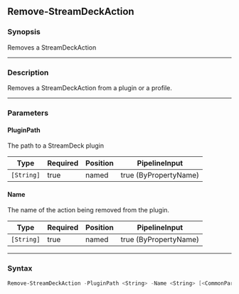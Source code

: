 Remove-StreamDeckAction
-----------------------




### Synopsis
Removes a StreamDeckAction



---


### Description

Removes a StreamDeckAction from a plugin or a profile.



---


### Parameters
#### **PluginPath**

The path to a StreamDeck plugin






|Type      |Required|Position|PipelineInput        |
|----------|--------|--------|---------------------|
|`[String]`|true    |named   |true (ByPropertyName)|



#### **Name**

The name of the action being removed from the plugin.






|Type      |Required|Position|PipelineInput        |
|----------|--------|--------|---------------------|
|`[String]`|true    |named   |true (ByPropertyName)|





---


### Syntax
```PowerShell
Remove-StreamDeckAction -PluginPath <String> -Name <String> [<CommonParameters>]
```
